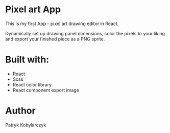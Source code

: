 # Pixel art App

This is my first App - pixel art drawing editor in React.

Dynamically set up drawing panel dimensions, 
color the pixels to your liking 
and export your finished piece as a PNG sprite.

# Built with:
- React
- Scss
- React color library
- React component export image

# Author

Patryk Kobylarczyk 
